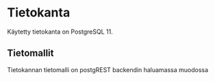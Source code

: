 # Tietokanta

Käytetty tietokanta on PostgreSQL 11.

## Tietomallit

Tietokannan tietomalli on postgREST backendin haluamassa muodossa
